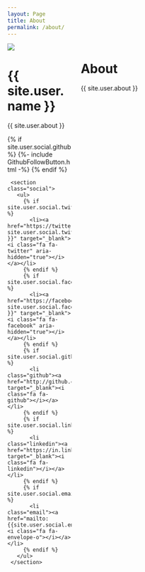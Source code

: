 ```yaml
---
layout: Page
title: About
permalink: /about/
---
```


<style/>
.columns {
Width: 100%;
}
.column-1, .column-2 {
  width:100%;
}
@media (min-width: 48em) {
  .column-1 {
    width: 30%;
    float:left;
  }
  .column-2 {
    width: 70%;
    float:left;
  }

  .columns {
    content:"";
    display: table;
    clear: both;
  }
}

#about-card {
    text-align: center;
    #author-img{
        text-align: center;
    }
    .about-img {
        width: 150px;
        height: 150px;
        margin-left: 20px;
        border-radius: 50%;
    }
    .about-name {
        margin-top: 20px;
    }
    .about-bio,
    .about-links {
        margin-top: 5px;
    }
    .social-link {

        font-size: 15px;
        padding: 5px;
        margin: 2px;
        text-decoration: none !important;
    }
    #header-nav{
        float: right;
        margin-inline-start: 45px;
    }
    #navigation{
        margin-top:50px;
    }
    .nav-link {
        font-size: 15px !important;

        font-weight: 600;
    }

}

.card {
    margin: 20px !important;
    padding: 20px !important;
}


</style>

<div class="columns">
   <div class="column column-1">
   <div class="card" id="about-card">
     <a>
       <img src="{{site.url}}{{site.baseurl}}/assets/img/{{ site.user.image }}" class="about-img" />
     </a>
     <h1 class="about-name">{{ site.user.name }}</h1>
     <p class="about-bio">{{ site.user.about }}</p>
     {% if site.user.social.github %} {%- include GithubFollowButton.html -%} {%
     endif %}

     <section class="social">
       <ul>
         {% if site.user.social.twitter %}
           <li><a href="https://twitter.com/{{ site.user.social.twitter }}" target="_blank"><i class="fa fa-twitter" aria-hidden="true"></i></a></li>
         {% endif %}
         {% if site.user.social.facebook %}
           <li><a href="https://facebook.com/{{ site.user.social.facebook }}" target="_blank"><i class="fa fa-facebook" aria-hidden="true"></i></a></li>
         {% endif %}
         {% if site.user.social.github %}
           <li class="github"><a href="http://github.com/{{site.user.social.github}}" target="_blank"><i class="fa fa-github"></i></a></li>
         {% endif %}
         {% if site.user.social.linkedin %}
           <li class="linkedin"><a href="https://in.linkedin.com/in/{{site.user.social.linkedin}}" target="_blank"><i class="fa fa-linkedin"></i></a></li>
         {% endif %}
         {% if site.user.social.email %}
           <li class="email"><a href="mailto:{{site.user.social.email}}"><i class="fa fa-envelope-o"></i></a></li>
         {% endif %}
       </ul>
     </section>
   </div>
   </div>
   <div class="column column-2">
     <div class="card">
       <h1 class="card-title">About</h1>
       <p>{{ site.user.about }}</p>
     </div>
  </div>
</div>
